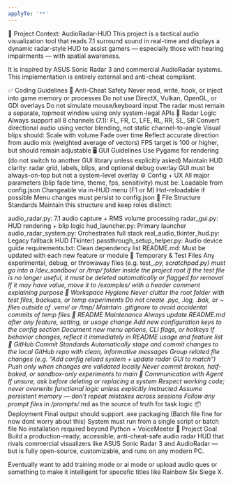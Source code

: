 ```yaml
---
applyTo: '**'
---
```


📡 Project Context: AudioRadar-HUD
This project is a tactical audio visualization tool that reads 7.1 surround sound in real-time and displays a dynamic radar-style HUD to assist gamers — especially those with hearing impairments — with spatial awareness.

It is inspired by ASUS Sonic Radar 3 and commercial AudioRadar systems. This implementation is entirely external and anti-cheat compliant.

✅ Coding Guidelines
🔐 Anti-Cheat Safety
Never read, write, hook, or inject into game memory or processes
Do not use DirectX, Vulkan, OpenGL, or GDI overlays
Do not simulate mouse/keyboard input
The radar must remain a separate, topmost window using only system-legal APIs
🎯 Radar Logic
Always support all 8 channels (7.1): FL, FR, C, LFE, RL, RR, SL, SR
Convert directional audio using vector blending, not static channel-to-angle
Visual blips should:
Scale with volume
Fade over time
Reflect accurate direction from audio mix (weighted average of vectors)
FPS target is 100 or higher, but should remain adjustable
🖥️ GUI Guidelines
Use Pygame for rendering (do not switch to another GUI library unless explicitly asked)
Maintain HUD clarity: radar grid, labels, blips, and optional debug overlay
GUI must be always-on-top but not a system-level overlay
⚙️ Config + UX
All major parameters (blip fade time, theme, fps, sensitivity) must be:
Loadable from config.json
Changeable via in-HUD menu (F1 or M)
Hot-reloadable if possible
Menu changes must persist to config.json
📂 File Structure Standards
Maintain this structure and keep roles distinct:

audio_radar.py: 7.1 audio capture + RMS volume processing
radar_gui.py: HUD rendering + blip logic
hud_launcher.py: Primary launcher
audio_radar_system.py: Orchestrates full stack
real_audio_tkinter_hud.py: Legacy fallback HUD (Tkinter)
passthrough_setup_helper.py: Audio device guide
requirements.txt: Clean dependency list
README.md: Must be updated with each new feature or module
🧪 Temporary & Test Files
Any experimental, debug, or throwaway files (e.g. test_*.py, scratchpad.py) must go into a /dev_sandbox/ or /tmp/ folder inside the project root
If the test file is no longer useful, it must be deleted automatically or flagged for removal
If it may have value, move it to /examples/ with a header comment explaining purpose
🧹 Workspace Hygiene
Never clutter the root folder with test files, backups, or temp experiments
Do not create .pyc, .log, .bak, or ~ files outside of .venv/ or /tmp/
Maintain .gitignore to avoid accidental commits of temp files
📘 README Maintenance
Always update README.md after any feature, setting, or usage change
Add new configuration keys to the config section
Document new menu options, CLI flags, or hotkeys
If behavior changes, reflect it immediately in README usage and feature list
💾 GitHub Commit Standards
Automatically stage and commit changes to the local GitHub repo with clean, informative messages
Group related file changes (e.g. “Add config reload system + update radar GUI to match”)
Push only when changes are validated locally
Never commit broken, half-baked, or sandbox-only experiments to main
💬 Communication with Agent
If unsure, ask before deleting or replacing a system
Respect working code; never overwrite functional logic unless explicitly instructed
Assume persistent memory — don’t repeat mistakes across sessions
Follow any prompt files in /prompts/*.md as the source of truth for task logic
📦 Deployment
Final output should support .exe packaging (Batch file fine for now dont worry about this)
System must run from a single script or batch file
No installation required beyond Python + VoiceMeeter
🏁 Project Goal
Build a production-ready, accessible, anti-cheat-safe audio radar HUD that rivals commercial visualizers like ASUS Sonic Radar 3 and AudioRadar — but is fully open-source, customizable, and runs on any modern PC.

Eventually want to add training mode or ai mode or upload audio ques or something to make it intelligent for specefic titles like Rainbow Six Siege X.